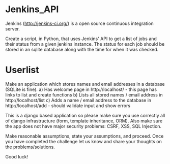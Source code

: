 # Jenkins_API

Jenkins (http://jenkins-ci.org/) is a open source continuous integration server.

Create a script, in Python, that uses Jenkins' API to get a list of jobs and their status from a given jenkins instance. The status for each job should be stored in an sqlite database along with the time for when it was checked.

# Userlist

Make an application which stores names and email addresses in a database (SQLite is fine). a) Has welcome page in http://localhost/ - this page has links to list and create functions b) Lists all stored names / email address in http://localhost/list c) Adds a name / email address to the database in http://localhost/add - should validate input and show errors

This is a django based application so please make sure you use correctly all of django infrastructure (form, template inheritance, ORM). Also make sure the app does not have major security problems: CSRF, XSS, SQL Injection.

Make reasonable assumptions, state your assumptions, and proceed. Once you have completed the challenge let us know and share your thoughts on the problems/solutions.

Good luck!

